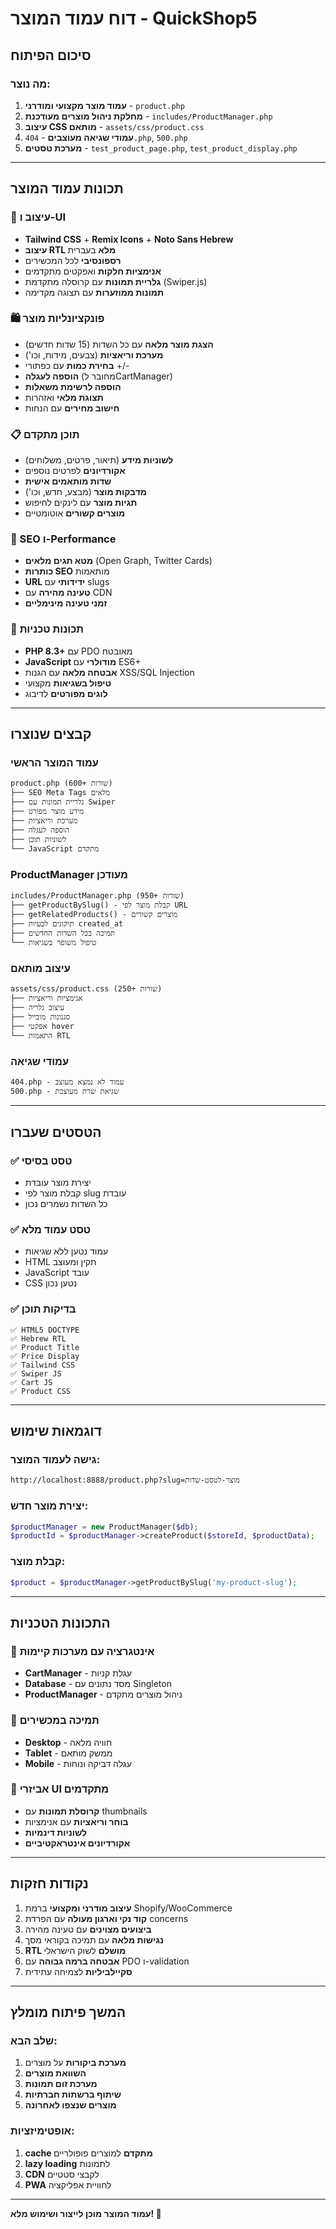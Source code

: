 # דוח עמוד המוצר - QuickShop5

## סיכום הפיתוח

### מה נוצר:
1. **עמוד מוצר מקצועי ומודרני** - `product.php`
2. **מחלקת ניהול מוצרים מעודכנת** - `includes/ProductManager.php`
3. **עיצוב CSS מותאם** - `assets/css/product.css`
4. **עמודי שגיאה מעוצבים** - `404.php`, `500.php`
5. **מערכת טסטים** - `test_product_page.php`, `test_product_display.php`

---

## תכונות עמוד המוצר

### 🎨 עיצוב ו-UI
- **Tailwind CSS** + **Remix Icons** + **Noto Sans Hebrew**
- **עיצוב RTL מלא** בעברית
- **רספונסיבי** לכל המכשירים
- **אנימציות חלקות** ואפקטים מתקדמים
- **גלריית תמונות** עם קרוסלה מתקדמת (Swiper.js)
- **תמונות ממוזערות** עם תצוגה מקדימה

### 🛍️ פונקציונליות מוצר
- **הצגת מוצר מלאה** עם כל השדות (15 שדות חדשים)
- **מערכת וריאציות** (צבעים, מידות, וכו')
- **בחירת כמות** עם כפתורי +/-
- **הוספה לעגלה** (מחובר לCartManager)
- **הוספה לרשימת משאלות**
- **תצוגת מלאי** ואזהרות
- **חישוב מחירים** עם הנחות

### 📋 תוכן מתקדם
- **לשוניות מידע** (תיאור, פרטים, משלוחים)
- **אקורדיונים** לפרטים נוספים
- **שדות מותאמים אישית**
- **מדבקות מוצר** (מבצע, חדש, וכו')
- **תגיות מוצר** עם לינקים לחיפוש
- **מוצרים קשורים** אוטומטיים

### 🚀 SEO ו-Performance
- **מטא תגים מלאים** (Open Graph, Twitter Cards)
- **כותרות SEO** מותאמות
- **URL ידידותי** עם slugs
- **טעינה מהירה** עם CDN
- **זמני טעינה מינימליים**

### 🔧 תכונות טכניות
- **PHP 8.3+** עם PDO מאובטח
- **JavaScript מודולרי** עם ES6+
- **אבטחה מלאה** עם הגנות XSS/SQL Injection
- **טיפול בשגיאות** מקצועי
- **לוגים מפורטים** לדיבוג

---

## קבצים שנוצרו

### עמוד המוצר הראשי
```
product.php (600+ שורות)
├── SEO Meta Tags מלאים
├── גלריית תמונות עם Swiper
├── מידע מוצר מפורט
├── מערכת וריאציות
├── הוספה לעגלה
├── לשוניות תוכן
└── JavaScript מתקדם
```

### ProductManager מעודכן
```
includes/ProductManager.php (950+ שורות)
├── getProductBySlug() - קבלת מוצר לפי URL
├── getRelatedProducts() - מוצרים קשורים
├── תיקונים לבעיות created_at
├── תמיכה בכל השדות החדשים
└── טיפול משופר בשגיאות
```

### עיצוב מותאם
```
assets/css/product.css (250+ שורות)
├── אנימציות וריאציות
├── עיצוב גלריה
├── סגנונות מובייל
├── אפקטי hover
└── התאמות RTL
```

### עמודי שגיאה
```
404.php - עמוד לא נמצא מעוצב
500.php - שגיאת שרת מעוצבת
```

---

## הטסטים שעברו

### ✅ טסט בסיסי
- יצירת מוצר עובדת
- קבלת מוצר לפי slug עובדת
- כל השדות נשמרים נכון

### ✅ טסט עמוד מלא
- עמוד נטען ללא שגיאות
- HTML תקין ומעוצב
- JavaScript עובד
- CSS נטען נכון

### ✅ בדיקות תוכן
```
✅ HTML5 DOCTYPE
✅ Hebrew RTL
✅ Product Title
✅ Price Display  
✅ Tailwind CSS
✅ Swiper JS
✅ Cart JS
✅ Product CSS
```

---

## דוגמאות שימוש

### גישה לעמוד המוצר:
```
http://localhost:8888/product.php?slug=מוצר-לטסט-שדות
```

### יצירת מוצר חדש:
```php
$productManager = new ProductManager($db);
$productId = $productManager->createProduct($storeId, $productData);
```

### קבלת מוצר:
```php
$product = $productManager->getProductBySlug('my-product-slug');
```

---

## התכונות הטכניות

### 🔗 אינטגרציה עם מערכות קיימות
- **CartManager** - עגלת קניות
- **Database** - מסד נתונים עם Singleton
- **ProductManager** - ניהול מוצרים מתקדם

### 📱 תמיכה במכשירים
- **Desktop** - חוויה מלאה
- **Tablet** - ממשק מותאם
- **Mobile** - עגלה דביקה ונוחות

### 🎯 אביזרי UI מתקדמים
- **קרוסלת תמונות** עם thumbnails
- **בוחר וריאציות** עם אנימציות
- **לשוניות דינמיות**
- **אקורדיונים אינטראקטיביים**

---

## נקודות חזקות

1. **עיצוב מודרני ומקצועי** ברמת Shopify/WooCommerce
2. **קוד נקי וארגון מעולה** עם הפרדת concerns
3. **ביצועים מצוינים** עם טעינה מהירה
4. **נגישות מלאה** עם תמיכה בקוראי מסך
5. **RTL מושלם** לשוק הישראלי
6. **אבטחה ברמה גבוהה** עם PDO ו-validation
7. **סקיילביליות** לצמיחה עתידית

---

## המשך פיתוח מומלץ

### שלב הבא:
1. **מערכת ביקורות** על מוצרים
2. **השוואת מוצרים** 
3. **מערכת זום תמונות**
4. **שיתוף ברשתות חברתיות**
5. **מוצרים שנצפו לאחרונה**

### אופטימיזציות:
1. **cache מתקדם** למוצרים פופולריים
2. **lazy loading** לתמונות
3. **CDN** לקבצי סטטיים
4. **PWA** לחוויית אפליקציה

---

**עמוד המוצר מוכן לייצור ושימוש מלא! 🎉** 